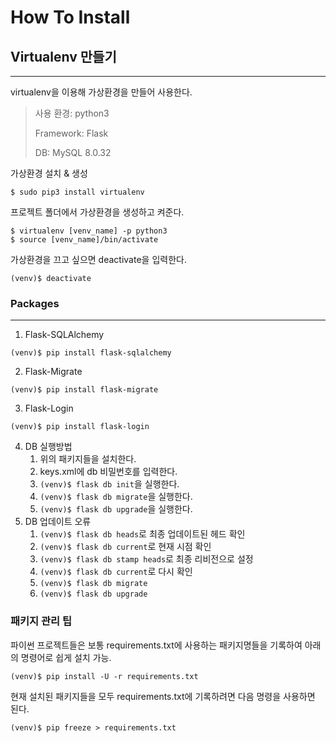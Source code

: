 # How To Install
## Virtualenv 만들기
***
virtualenv을 이용해 가상환경을 만들어 사용한다.

> 사용 환경: python3
> 
> Framework: Flask
> 
> DB: MySQL 8.0.32

가상환경 설치 & 생성 
``` 
$ sudo pip3 install virtualenv
``` 

프로젝트 폴더에서 가상환경을 생성하고 켜준다.
``` 
$ virtualenv [venv_name] -p python3
$ source [venv_name]/bin/activate
``` 
가상환경을 끄고 싶으면 deactivate을 입력한다.
```
(venv)$ deactivate
```  
### Packages
***
1. Flask-SQLAlchemy
``` 
(venv)$ pip install flask-sqlalchemy
```
2. Flask-Migrate
```
(venv)$ pip install flask-migrate
```
3. Flask-Login
```
(venv)$ pip install flask-login
```
4. DB 실행방법
   1) 위의 패키지들을 설치한다.
   2) keys.xml에 db 비밀번호를 입력한다.
   3) ```(venv)$ flask db init```을 실행한다.
   4) ```(venv)$ flask db migrate```을 실행한다.
   5) ```(venv)$ flask db upgrade```을 실행한다.
5. DB 업데이트 오류
   1) ```(venv)$ flask db heads```로 최종 업데이트된 헤드 확인
   2) ```(venv)$ flask db current```로 현재 시점 확인
   3) ```(venv)$ flask db stamp heads```로 최종 리비전으로 설정
   4) ```(venv)$ flask db current```로 다시 확인
   5) ```(venv)$ flask db migrate```
   6) ```(venv)$ flask db upgrade```
### 패키지 관리 팁
파이썬 프로젝트들은 보통 requirements.txt에 사용하는 패키지명들을 기록하여 아래의 명령어로 쉽게 설치 가능.
```
(venv)$ pip install -U -r requirements.txt
```
현재 설치된 패키지들을 모두 requirements.txt에 기록하려면 다음 명령을 사용하면 된다.
```
(venv)$ pip freeze > requirements.txt
```